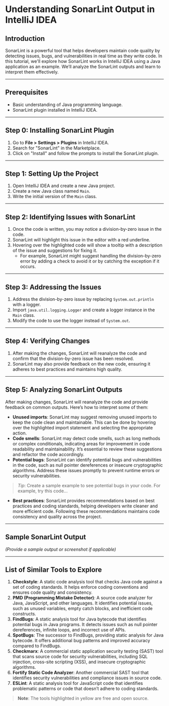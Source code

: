 # Understanding SonarLint Output in IntelliJ IDEA

## Introduction
SonarLint is a powerful tool that helps developers maintain code quality by detecting issues, bugs, and vulnerabilities in real time as they write code. In this tutorial, we'll explore how SonarLint works in IntelliJ IDEA using a Java application as an example. We’ll analyze the SonarLint outputs and learn to interpret them effectively.

---

## Prerequisites
- Basic understanding of Java programming language.
- SonarLint plugin installed in IntelliJ IDEA.

---

## Step 0: Installing SonarLint Plugin
1. Go to **File > Settings > Plugins** in IntelliJ IDEA.
2. Search for "SonarLint" in the Marketplace.
3. Click on "Install" and follow the prompts to install the SonarLint plugin.

---

## Step 1: Setting Up the Project
1. Open IntelliJ IDEA and create a new Java project.
2. Create a new Java class named `Main`.
3. Write the initial version of the `Main` class.

---

## Step 2: Identifying Issues with SonarLint
1. Once the code is written, you may notice a division-by-zero issue in the code.
2. SonarLint will highlight this issue in the editor with a red underline.
3. Hovering over the highlighted code will show a tooltip with a description of the issue and suggestions for fixing it.
   - For example, SonarLint might suggest handling the division-by-zero error by adding a check to avoid it or by catching the exception if it occurs.

---

## Step 3: Addressing the Issues
1. Address the division-by-zero issue by replacing `System.out.println` with a logger.
2. Import `java.util.logging.Logger` and create a logger instance in the `Main` class.
3. Modify the code to use the logger instead of `System.out`.

---

## Step 4: Verifying Changes
1. After making the changes, SonarLint will reanalyze the code and confirm that the division-by-zero issue has been resolved.
2. SonarLint may also provide feedback on the new code, ensuring it adheres to best practices and maintains high quality.

---

## Step 5: Analyzing SonarLint Outputs
After making changes, SonarLint will reanalyze the code and provide feedback on common outputs. Here’s how to interpret some of them:

- **Unused imports**: SonarLint may suggest removing unused imports to keep the code clean and maintainable. This can be done by hovering over the highlighted import statement and selecting the appropriate action.
- **Code smells**: SonarLint may detect code smells, such as long methods or complex conditionals, indicating areas for improvement in code readability and maintainability. It’s essential to review these suggestions and refactor the code accordingly.
- **Potential bugs**: SonarLint can identify potential bugs and vulnerabilities in the code, such as null pointer dereferences or insecure cryptographic algorithms. Address these issues promptly to prevent runtime errors or security vulnerabilities.

> *Tip*: Create a sample example to see potential bugs in your code. For example, try this code...

- **Best practices**: SonarLint provides recommendations based on best practices and coding standards, helping developers write cleaner and more efficient code. Following these recommendations maintains code consistency and quality across the project.

---

## Sample SonarLint Output
*(Provide a sample output or screenshot if applicable)*

---

## List of Similar Tools to Explore

1. **Checkstyle**: A static code analysis tool that checks Java code against a set of coding standards. It helps enforce coding conventions and ensures code quality and consistency.
2. **PMD (Programming Mistake Detector)**: A source code analyzer for Java, JavaScript, and other languages. It identifies potential issues, such as unused variables, empty catch blocks, and inefficient code constructs.
3. **FindBugs**: A static analysis tool for Java bytecode that identifies potential bugs in Java programs. It detects issues such as null pointer dereferences, infinite loops, and incorrect use of APIs.
4. **SpotBugs**: The successor to FindBugs, providing static analysis for Java bytecode. It offers additional bug patterns and improved accuracy compared to FindBugs.
5. **Checkmarx**: A commercial static application security testing (SAST) tool that scans source code for security vulnerabilities, including SQL injection, cross-site scripting (XSS), and insecure cryptographic algorithms.
6. **Fortify Static Code Analyzer**: Another commercial SAST tool that identifies security vulnerabilities and compliance issues in source code.
7. **ESLint**: A static analysis tool for JavaScript code that identifies problematic patterns or code that doesn’t adhere to coding standards.

> **Note**: The tools highlighted in yellow are free and open source.
